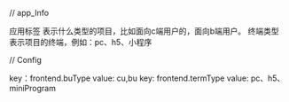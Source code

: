 // app_Info

应用标签   表示什么类型的项目，比如面向c端用户的，面向b端用户。
终端类型   表示项目的终端，例如：pc、h5、小程序


// Config


key：frontend.buType value: cu,bu
key: frontend.termType value: pc、h5、miniProgram

